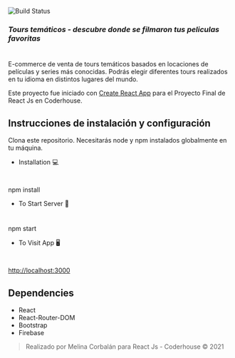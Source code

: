 ![Build Status](https://res.cloudinary.com/drn3mzdgx/image/upload/c_scale,w_309/v1640639252/UnLugar.png)
### _Tours temáticos - descubre donde se filmaron tus peliculas favoritas_
#
E-commerce de venta de tours temáticos basados en locaciones de películas y series más conocidas. Podrás elegir diferentes tours realizados en tu idioma en distintos lugares del mundo.

Este proyecto fue iniciado con [Create React App](https://github.com/facebook/create-react-app) para el Proyecto Final de React Js en Coderhouse. 

## Instrucciones de instalación y configuración

Clona este repositorio. Necesitarás node y npm instalados globalmente en tu máquina.

- Installation 💻
#
npm install

- To Start Server 🔧
#
npm start

- To Visit App 🖥
#
[http://localhost:3000](http://localhost:3000)

## Dependencies

- React
- React-Router-DOM
- Bootstrap
- Firebase

> Realizado por Melina Corbalán para React Js - Coderhouse 
© 2021 